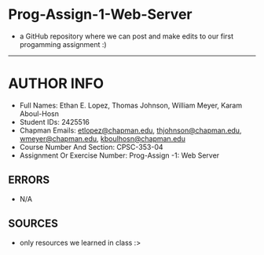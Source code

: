 # Prog-Assign-1-Web-Server

- a GitHub repository where we can post and make edits to our first progamming assignment :)

----

# AUTHOR INFO

- Full Names: Ethan E. Lopez, Thomas Johnson, William Meyer, Karam Aboul-Hosn
- Student IDs: 2425516 
- Chapman Emails: etlopez@chapman.edu, thjohnson@chapman.edu, wmeyer@chapman.edu, kboulhosn@chapman.edu
- Course Number And Section: CPSC-353-04
- Assignment Or Exercise Number: Prog-Assign -1: Web Server

## ERRORS

- N/A

## SOURCES

- only resources we learned in class :>
